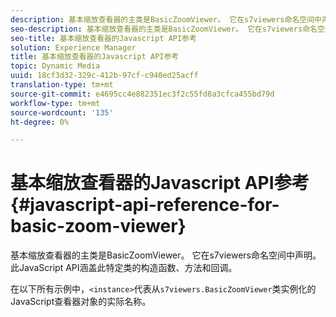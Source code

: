 ```yaml
---
description: 基本缩放查看器的主类是BasicZoomViewer。 它在s7viewers命名空间中声明。 此JavaScript API涵盖此特定类的构造函数、方法和回调。
seo-description: 基本缩放查看器的主类是BasicZoomViewer。 它在s7viewers命名空间中声明。 此JavaScript API涵盖此特定类的构造函数、方法和回调。
seo-title: 基本缩放查看器的Javascript API参考
solution: Experience Manager
title: 基本缩放查看器的Javascript API参考
topic: Dynamic Media
uuid: 18cf3d32-329c-412b-97cf-c940ed25acff
translation-type: tm+mt
source-git-commit: e4695cc4e882351ec3f2c55fd8a3cfca455bd79d
workflow-type: tm+mt
source-wordcount: '135'
ht-degree: 0%

---
```



# 基本缩放查看器的Javascript API参考{#javascript-api-reference-for-basic-zoom-viewer}

基本缩放查看器的主类是BasicZoomViewer。 它在s7viewers命名空间中声明。 此JavaScript API涵盖此特定类的构造函数、方法和回调。

在以下所有示例中，`<instance>`代表从`s7viewers.BasicZoomViewer`类实例化的JavaScript查看器对象的实际名称。
